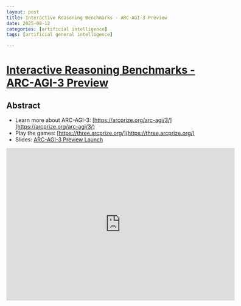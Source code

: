 ```yaml
---
layout: post
title: Interactive Reasoning Benchmarks - ARC-AGI-3 Preview
date: 2025-08-12
categories: [artificial intelligence]
tags: [artificial general intelligence]

---
```


# [Interactive Reasoning Benchmarks - ARC-AGI-3 Preview](https://www.youtube.com/watch?v=3T4OwBp6d90)


## Abstract

* Learn more about ARC-AGI-3: [https://arcprize.org/arc-agi/3/](https://arcprize.org/arc-agi/3/)
* Play the games: [https://three.arcprize.org/](https://three.arcprize.org/)
* Slides: [ARC-AGI-3 Preview Launch](https://docs.google.com/presentation/d/1pVk0-L-K0DrYWygAqPqHIjOBqCnoVQ90AegbqRG4-lw/edit?slide=id.g33657a89fda_0_3#slide=id.g33657a89fda_0_3)

<iframe width="600" height="400" src="https://www.youtube.com/embed/3T4OwBp6d90?si=7iM8oICMUdIAUlcW" title="YouTube video player" frameborder="0" allow="accelerometer; autoplay; clipboard-write; encrypted-media; gyroscope; picture-in-picture; web-share" referrerpolicy="strict-origin-when-cross-origin" allowfullscreen></iframe>
